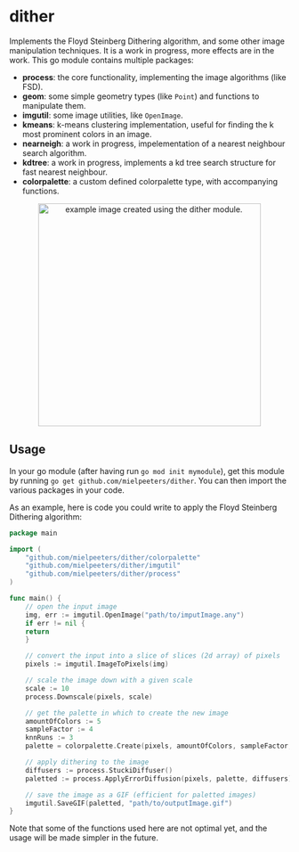 # dither
Implements the Floyd Steinberg Dithering algorithm, and some other image manipulation techniques.
It is a work in progress, more effects are in the work.
This go module contains multiple packages:
- **process**: the core functionality, implementing the image algorithms (like FSD).
- **geom**: some simple geometry types (like `Point`) and functions to manipulate them.
- **imgutil**: some image utilities, like `OpenImage`.
- **kmeans**: k-means clustering implementation, useful for finding the k most prominent colors in an image.
- **nearneigh**: a work in progress, impelementation of a nearest neighbour search algorithm.
- **kdtree**: a work in progress, implements a kd tree search structure for fast nearest neighbour.
- **colorpalette**: a custom defined colorpalette type, with accompanying functions.


<div style="text-align:center"><img src="https://user-images.githubusercontent.com/72082402/225594701-a15c3d26-5ad9-4d42-9d25-cdc7751c8ad2.png" alt="example image created using the dither module." height="400"></div>

## Usage
In your go module (after having run `go mod init mymodule`), get this module by running `go get github.com/mielpeeters/dither`.
You can then import the various packages in your code.

As an example, here is code you could write to apply the Floyd Steinberg Dithering algorithm:
```go
package main

import (
	"github.com/mielpeeters/dither/colorpalette"
	"github.com/mielpeeters/dither/imgutil"
	"github.com/mielpeeters/dither/process"
)

func main() {
    // open the input image
    img, err := imgutil.OpenImage("path/to/imputImage.any")
    if err != nil {
    return
    }

    // convert the input into a slice of slices (2d array) of pixels 
    pixels := imgutil.ImageToPixels(img)

    // scale the image down with a given scale
    scale := 10
    process.Downscale(pixels, scale)

    // get the palette in which to create the new image
    amountOfColors := 5
    sampleFactor := 4
    knnRuns := 3
    palette = colorpalette.Create(pixels, amountOfColors, sampleFactor, knnRuns)

    // apply dithering to the image
    diffusers := process.StuckiDiffuser()
    paletted := process.ApplyErrorDiffusion(pixels, palette, diffusers)

    // save the image as a GIF (efficient for paletted images)
    imgutil.SaveGIF(paletted, "path/to/outputImage.gif")
}
``` 
Note that some of the functions used here are not optimal yet, and the usage will be made simpler in the future.

